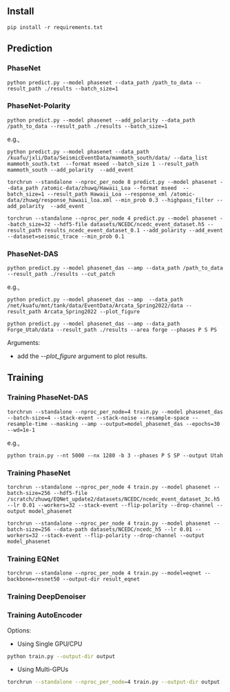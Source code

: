 ## Install
```
pip install -r requirements.txt
```

## Prediction
### PhaseNet
```
python predict.py --model phasenet --data_path /path_to_data --result_path ./results --batch_size=1
```

### PhaseNet-Polarity
```
python predict.py --model phasenet --add_polarity --data_path /path_to_data --result_path ./results --batch_size=1
```

e.g.,
```
python predict.py --model phasenet --data_path /kuafu/jxli/Data/SeismicEventData/mammoth_south/data/ --data_list mammoth_south.txt  --format mseed --batch_size 1 --result_path mammoth_south --add_polarity  --add_event
```
```
torchrun --standalone --nproc_per_node 8 predict.py --model phasenet --data_path /atomic-data/zhuwq/Hawaii_Loa --format mseed  --batch_size=1 --result_path Hawaii_Loa --response_xml /atomic-data/zhuwq/response_hawaii_loa.xml --min_prob 0.3 --highpass_filter --add_polarity  --add_event
```
```
torchrun --standalone --nproc_per_node 4 predict.py --model phasenet --batch_size=32 --hdf5-file datasets/NCEDC/ncedc_event_dataset.h5 --result_path results_ncedc_event_dataset_0.1 --add_polarity --add_event  --dataset=seismic_trace --min_prob 0.1
```

### PhaseNet-DAS
```
python predict.py --model phasenet_das --amp --data_path /path_to_data --result_path ./results --cut_patch
```

e.g.,
```
python predict.py --model phasenet_das --amp  --data_path /net/kuafu/mnt/tank/data/EventData/Arcata_Spring2022/data --result_path Arcata_Spring2022 --plot_figure
```
```
python predict.py --model phasenet_das --amp --data_path Forge_Utah/data --result_path ./results --area forge --phases P S PS
```

Arguments:
- add the *--plot_figure* argument to plot results. 


## Training


### Training PhaseNet-DAS
```
torchrun --standalone --nproc_per_node=4 train.py --model phasenet_das --batch-size=4 --stack-event --stack-noise --resample-space --resample-time --masking --amp --output=model_phasenet_das --epochs=30 --wd=1e-1
```

e.g.,
```
python train.py --nt 5000 --nx 1280 -b 3 --phases P S SP --output Utah
```

### Training PhaseNet
```
torchrun --standalone --nproc_per_node 4 train.py --model phasenet --batch-size=256 --hdf5-file /scratch/zhuwq/EQNet_update2/datasets/NCEDC/ncedc_event_dataset_3c.h5 --lr 0.01 --workers=32 --stack-event --flip-polarity --drop-channel --output model_phasenet
```
```
torchrun --standalone --nproc_per_node 4 train.py --model phasenet --batch-size=256 --data-path datasets/NCEDC/ncedc_h5 --lr 0.01 --workers=32 --stack-event --flip-polarity --drop-channel --output model_phasenet
```

### Training EQNet
```
torchrun --standalone --nproc_per_node 4 train.py --model=eqnet --backbone=resnet50 --output-dir result_eqnet
```

### Training DeepDenoiser

### Training AutoEncoder


Options:
- Using Single GPU/CPU
```bash
python train.py --output-dir output
```

- Using Multi-GPUs
```bash
torchrun --standalone --nproc_per_node=4 train.py --output-dir output
```